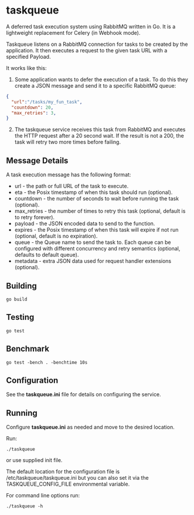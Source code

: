# taskqueue

A deferred task execution system using RabbitMQ written in Go.  It is a
lightweight replacement for Celery (in Webhook mode).

Taskqueue listens on a RabbitMQ connection for tasks to be created by the
application.  It then executes a request to the given task URL with a
specified Payload.  

It works like this:

 1. Some application wants to defer the execution of a task.  To do this
    they create a JSON message and send it to a specific RabbitMQ queue:
```json
{
  "url":"/tasks/my_fun_task",
  "countdown": 20,
  "max_retries": 3,
}
```
 2. The taskqueue service receives this task from RabbitMQ and executes the
    HTTP request after a 20 second wait.  If the result is not a 200, the
    task will retry two more times before failing.

## Message Details

A task execution message has the following format:

 * url - the path or full URL of the task to execute.
 * eta - the Posix timestamp of when this task should run (optional).
 * countdown - the number of seconds to wait before running the task (optional).
 * max_retries - the number of times to retry this task (optional, default is
   to retry forever).
 * payload - the JSON encoded data to send to the function.
 * expires - the Posix timestamp of when this task will expire if not run
   (optional, default is no expiration).
 * queue - the Queue name to send the task to.  Each queue can be configured
   with different concurrency and retry semantics (optional, defaults to
   default queue).
 * metadata - extra JSON data used for request handler extensions (optional).

## Building

    go build

## Testing

    go test

## Benchmark

    go test -bench . -benchtime 10s

## Configuration

See the __taskqueue.ini__ file for details on configuring the service.

## Running

Configure __taskqueue.ini__ as needed and move to the desired location.

Run:

    ./taskqueue

or use supplied init file.

The default location for the configuration file is /etc/taskqueue/taskqueue.ini
but you can also set it via the TASKQUEUE_CONFIG_FILE environmental variable.

For command line options run:

    ./taskqueue -h
